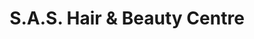 ---
title: "S.A.S. Hair & Beauty Centre"
url: /chester-le-street/s-a-s-hair-and-beauty-centre/
shop: hairdresser
---